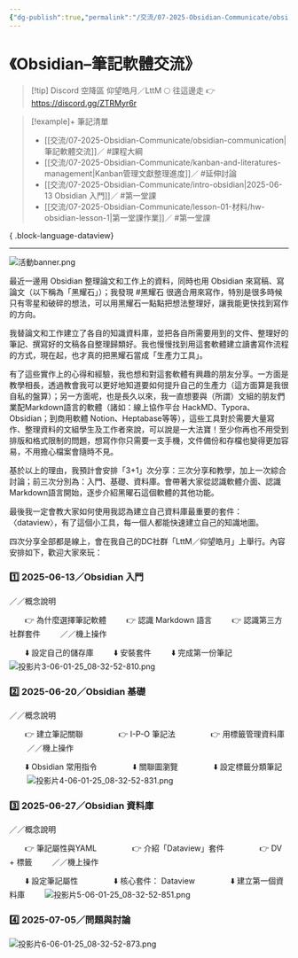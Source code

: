 ```yaml
---
{"dg-publish":true,"permalink":"/交流/07-2025-Obsidian-Communicate/obsidian-communication/","title":"筆記軟體交流","tags":["🎯學習歷程檔案","📝數位工具交流beta","self_learing","🪨自籌Obsidian工作坊","📋我的專案"],"noteIcon":"3","created":"2025-06-01T08:44:53.000+08:00","updated":"2025-06-08T17:04:17.652+08:00"}
---
```





# 《Obsidian–筆記軟體交流》  

> [!tip] Discord 空降區
> 仰望皓月／LttM 🌕 往這邊走 👉 https://discord.gg/ZTRMyr6r


> [!example]+ 筆記清單
> 
>  - [[交流/07-2025-Obsidian-Communicate/obsidian-communication\|筆記軟體交流]]／ #課程大綱
> - [[交流/07-2025-Obsidian-Communicate/kanban-and-literatures-management\|Kanban管理文獻整理進度]]／ #延伸討論
> - [[交流/07-2025-Obsidian-Communicate/intro-obsidian\|2025-06-13 Obsidian 入門]]／ #第一堂課
> - [[交流/07-2025-Obsidian-Communicate/lesson-01-材料/hw-obsidian-lesson-1\|第一堂課作業]]／ #第一堂課
> 
{ .block-language-dataview}



---

![活動banner.png](/img/user/%E4%BA%A4%E6%B5%81/07-2025-Obsidian-Communicate/ob%E4%BA%A4%E6%B5%81%E6%BA%96%E5%82%99/%E6%B4%BB%E5%8B%95banner.png)
  
最近一邊用 Obsidian 整理論文和工作上的資料，同時也用 Obsidian 來寫稿、寫論文（以下稱為「黑耀石」）；我發現 #黑耀石 很適合用來寫作，特別是很多時候只有零星和破碎的想法，可以用黑耀石一點點把想法整理好，讓我能更快找到寫作的方向。

我替論文和工作建立了各自的知識資料庫，並把各自所需要用到的文件、整理好的筆記、撰寫好的文稿各自整理歸類好。我也慢慢找到用這套軟體建立讀書寫作流程的方式，現在起，也才真的把黑耀石當成「生產力工具」。


有了這些實作上的心得和經驗，我也想和對這套軟體有興趣的朋友分享。一方面是教學相長，透過教會我可以更好地知道要如何提升自己的生產力（這方面算是我很自私的盤算）；另一方面呢，也是長久以來，我一直想要與（所謂）文組的朋友們業配Markdown語言的軟體（諸如：線上協作平台 HackMD、Typora、Obsidian；到商用軟體 Notion、Heptabase等等），這些工具對於需要大量寫作、整理資料的文組學生及工作者來說，可以說是一大法寶！至少你再也不用受到排版和格式限制的問題，想寫作你只需要一支手機，文件備份和存檔也變得更加容易，不用擔心檔案會隨時不見。

基於以上的理由，我預計會安排「3+1」次分享：三次分享和教學，加上一次綜合討論；前三次分別為：入門、基礎、資料庫。會帶著大家從認識軟體介面、認識Markdown語言開始，逐步介紹黑曜石這個軟體的其他功能。

最後我一定會教大家如何使用我認為建立自己資料庫最重要的套件：〈dataview〉，有了這個小工具，每一個人都能快速建立自己的知識地圖。

四次分享全部都是線上，會在我自己的DC社群「LttM／仰望皓月」上舉行。內容安排如下，歡迎大家來玩：

### 1️⃣ 2025-06-13／Obsidian 入門
／／概念說明

　　👉 為什麼選擇筆記軟體
　　
👉 認識 Markdown 語言
　　
👉 認識第三方社群套件
　　
／／機上操作

　　⬇️ 設定自己的儲存庫
　　
⬇️ 安裝套件
　　
⬇️ 完成第一份筆記
　　
![投影片3-06-01-25_08-32-52-810.png](/img/user/%E4%BA%A4%E6%B5%81/07-2025-Obsidian-Communicate/ob%E4%BA%A4%E6%B5%81%E6%BA%96%E5%82%99/%E6%8A%95%E5%BD%B1%E7%89%873-06-01-25_08-32-52-810.png)



### 2️⃣ 2025-06-20／Obsidian 基礎
／／概念說明

　　👉 建立筆記關聯
　　
　　👉 I-P-O 筆記法
　　
　　👉 用標籤管理資料庫
　　
／／機上操作

　　⬇️ Obsidian 常用指令
　　
　　⬇️ 關聯圖瀏覽
　　
　　⬇️ 設定標籤分類筆記
　　
![投影片4-06-01-25_08-32-52-831.png](/img/user/%E4%BA%A4%E6%B5%81/07-2025-Obsidian-Communicate/ob%E4%BA%A4%E6%B5%81%E6%BA%96%E5%82%99/%E6%8A%95%E5%BD%B1%E7%89%874-06-01-25_08-32-52-831.png)

### 3️⃣ 2025-06-27／Obsidian 資料庫

／／概念說明

　　👉 筆記屬性與YAML
　　
　　👉 介紹「Dataview」套件
　　
　　👉 DV + 標籤
　　
／／機上操作

　　⬇️ 設定筆記屬性
　　
　　⬇️ 核心套件： Dataview
　　
　　⬇️ 建立第一個資料庫
　　
![投影片5-06-01-25_08-32-52-851.png](/img/user/%E4%BA%A4%E6%B5%81/07-2025-Obsidian-Communicate/ob%E4%BA%A4%E6%B5%81%E6%BA%96%E5%82%99/%E6%8A%95%E5%BD%B1%E7%89%875-06-01-25_08-32-52-851.png)

### 4️⃣ 2025-07-05／問題與討論

![投影片6-06-01-25_08-32-52-873.png](/img/user/%E4%BA%A4%E6%B5%81/07-2025-Obsidian-Communicate/ob%E4%BA%A4%E6%B5%81%E6%BA%96%E5%82%99/%E6%8A%95%E5%BD%B1%E7%89%876-06-01-25_08-32-52-873.png)





